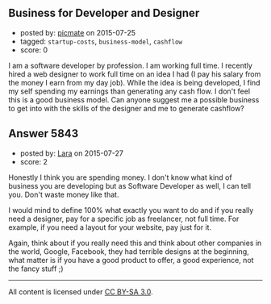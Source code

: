## Business for Developer and Designer

- posted by: [picmate](https://stackexchange.com/users/268327/picmate) on 2015-07-25
- tagged: `startup-costs`, `business-model`, `cashflow`
- score: 0

I am a software developer by profession. I am working full time. I recently hired a web designer to work full time on an idea I had (I pay his salary from the money I earn from my day job). While the idea is being developed, I find my self spending my earnings than generating any cash flow. I don't feel this is a good business model. Can anyone suggest me a possible business to get into with the skills of the designer and me to generate cashflow?


## Answer 5843

- posted by: [Lara](https://stackexchange.com/users/1829116/lara) on 2015-07-27
- score: 2

Honestly I think you are spending money. I don't know what kind of business you are developing but as Software Developer as well, I can tell you. Don't waste money like that.

I would mind to define 100% what exactly you want to do and if you really need a designer, pay for a specific job as freelancer, not full time. For example, if you need a layout for your website, pay just for it.

Again, think about if you really need this and think about other companies in the world, Google, Facebook, they had terrible designs at the beginning, what matter is if you have a good product to offer, a good experience, not the fancy stuff ;)



---

All content is licensed under [CC BY-SA 3.0](https://creativecommons.org/licenses/by-sa/3.0/).
